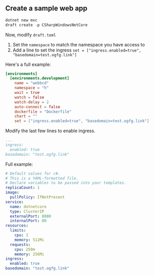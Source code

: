 ## Create a sample web app

```powershell
dotnet new mvc
draft create -p CSharpWindowsNetCore
```

Now, modify `draft.toml`

1. Set the `namespace` to match the namespace you have access to
2. Add a line to set the ingress `set = ["ingress.enabled=true", "basedomain=test.ogfg.link"]`

Here's a full example: 

```toml
[environments]
  [environments.development]
    name = "webbcd"
    namespace = "h"
    wait = true
    watch = false
    watch-delay = 2
    auto-connect = false
    dockerfile = "Dockerfile"
    chart = ""
    set = ["ingress.enabled=true", "basedomain=test.ogfg.link"]
```

Modify the last few lines to enable ingress.

```yaml
...
ingress:
  enabled: true
basedomain: "test.ogfg.link"
```

Full example:
```yaml
# Default values for c#.
# This is a YAML-formatted file.
# Declare variables to be passed into your templates.
replicaCount: 1
image:
  pullPolicy: IfNotPresent
service:
  name: dotnetcore
  type: ClusterIP
  externalPort: 8080
  internalPort: 80
resources:
  limits:
    cpu: 1
    memory: 512Mi
  requests:
    cpu: 250m
    memory: 256Mi
ingress:
  enabled: true
basedomain: "test.ogfg.link"
```
